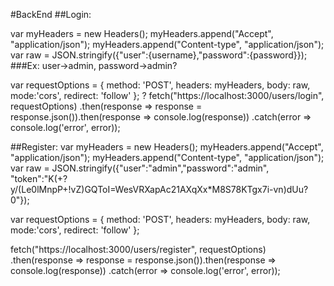 #BackEnd
##Login:

var myHeaders = new Headers();
myHeaders.append("Accept", "application/json"); myHeaders.append("Content-type", "application/json");
var raw = JSON.stringify({"user":{username},"password":{password}});
###Ex: user->admin, password->admin?

var requestOptions = {
  method: 'POST',
  headers: myHeaders,
  body: raw, mode:'cors',
  redirect: 'follow'
};
?
fetch("https://localhost:3000/users/login", requestOptions)
  .then(response => response = response.json()).then(response => console.log(response))
  .catch(error => console.log('error', error));

##Register:
var myHeaders = new Headers();
myHeaders.append("Accept", "application/json"); myHeaders.append("Content-type", "application/json");
var raw = JSON.stringify({"user":"admin","password":"admin", "token":"K(+?y/(Le0lMnpP+!vZ)GQToI=WesVRXapAc21AXqXx*M8S78KTgx7i-vn)dUu?0"});

var requestOptions = {
  method: 'POST',
  headers: myHeaders,
  body: raw, mode:'cors',
  redirect: 'follow'
};

fetch("https://localhost:3000/users/register", requestOptions)
  .then(response => response = response.json()).then(response => console.log(response))
  .catch(error => console.log('error', error));
